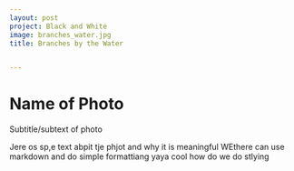 ```yaml
---
layout: post
project: Black and White
image: branches_water.jpg
title: Branches by the Water


---
```


# Name of Photo

Subtitle/subtext of photo

Jere os sp,e text abpit tje phjot and why it is meaningful WEthere can use markdown and do simple formattiang yaya cool how do we do stlying